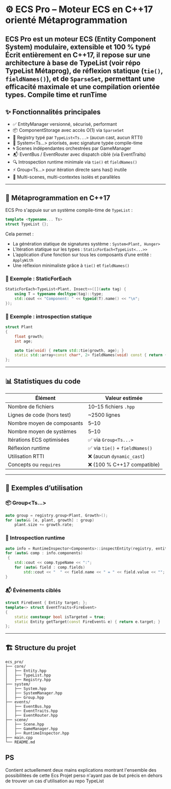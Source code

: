 # ⚙️ ECS Pro – Moteur ECS en C++17 orienté Métaprogrammation

**ECS Pro** est un moteur ECS (Entity Component System) modulaire, extensible et 100 % typé
Écrit entièrement en **C++17**, il repose sur une architecture à base de **TypeList** (voir répo TypeList Métaprog), de réflexion statique (`tie()`, `fieldNames()`), et de `SparseSet`, permettant une efficacité maximale et une compilation orientée types.
Compile time et runTime
---

## ✨ Fonctionnalités principales

- ✅ EntityManager versionné, sécurisé, performant
- 📦 ComponentStorage<T> avec accès O(1) via `SparseSet`
- 🧱 Registry typé par `TypeList<Ts...>` (aucun cast, aucun RTTI)
- 🧠 System<Ts...> priorisés, avec signature typée compile-time
- 🌀 Scenes indépendantes orchestrées par GameManager
- 📬 EventBus / EventRouter avec dispatch ciblé (via EventTraits)
- 🔍 Introspection runtime minimale via `tie()` et `fieldNames()`
- ⚡ Group<Ts...> pour itération directe sans has<T>() inutile
- 🔁 Multi-scenes, multi-contextes isolés et parallèles

---

## 🧠 Métaprogrammation en C++17

ECS Pro s'appuie sur un système compile-time de `TypeList` :

```cpp
template <typename... Ts>
struct TypeList {};
```

Cela permet :

- La génération statique de signatures système : `System<Plant, Hunger>`
- L’itération statique sur les types : `StaticForEach<TypeList<...>>`
- L’application d’une fonction sur tous les composants d’une entité : `ApplyWith`
- Une réflexion minimaliste grâce à `tie()` et `fieldNames()`

### 🔧 Exemple : StaticForEach

```cpp
StaticForEach<TypeList<Plant, Insect>>([](auto tag) {
    using T = typename decltype(tag)::type;
    std::cout << "Component: " << typeid(T).name() << "\n";
});
```

### 🧠 Exemple : introspection statique

```cpp
struct Plant 
{
    float growth;
    int age;

    auto tie(void) { return std::tie(growth, age); }
    static std::array<const char*, 2> fieldNames(void) const { return { "growth", "age" }; }
};
```

---

## 📊 Statistiques du code

| Élément                     | Valeur estimée              |
|----------------------------|-----------------------------|
| Nombre de fichiers         | 10–15 fichiers `.hpp`       |
| Lignes de code (hors test) | ~2500 lignes                |
| Nombre moyen de composants | 5–10                        |
| Nombre moyen de systèmes   | 5–10                        |
| Itérations ECS optimisées  | ✅ via `Group<Ts...>`        |
| Réflexion runtime          | ✅ via `tie()` + `fieldNames()` |
| Utilisation RTTI           | ❌ (aucun `dynamic_cast`)   |
| Concepts ou `requires`     | ❌ (100 % C++17 compatible) |

---

## 🔬 Exemples d’utilisation

### 📦 Group<Ts...>

```cpp
auto group = registry.group<Plant, Growth>();
for (auto&& [e, plant, growth] : group)
    plant.size += growth.rate;
```

### 🧠 Introspection runtime

```cpp
auto info = RuntimeInspector<Components>::inspectEntity(registry, entity);
for (auto& comp : info.components)
 {
    std::cout << comp.typeName << ":";
    for (auto& field : comp.fields)
        std::cout << "  " << field.name << " = " << field.value << "";
}
```

### 📬 Événements ciblés

```cpp
struct FireEvent { Entity target; };
template<> struct EventTraits<FireEvent> 
{
    static constexpr bool isTargeted = true;
    static Entity getTarget(const FireEvent& e) { return e.target; }
};
```

---

## 🏗️ Structure du projet

```
ecs_pro/
├── core/
│   ├── Entity.hpp
│   ├── TypeList.hpp
│   ├── Registry.hpp
├── system/
│   ├── System.hpp
│   ├── SystemManager.hpp
│   ├── Group.hpp
├── events/
│   ├── EventBus.hpp
│   ├── EventTraits.hpp
│   ├── EventRouter.hpp
├── scene/
│   ├── Scene.hpp
│   ├── GameManager.hpp
│   ├── RuntimeInspector.hpp
├── main.cpp
└── README.md
```

## PS

Contient actuellement deux mains explications montrant l'ensemble des possibilitées de cette Ecs
Projet perso n'ayant pas de but précis en dehors de trouver un cas d'utilisation au repo TypeList
